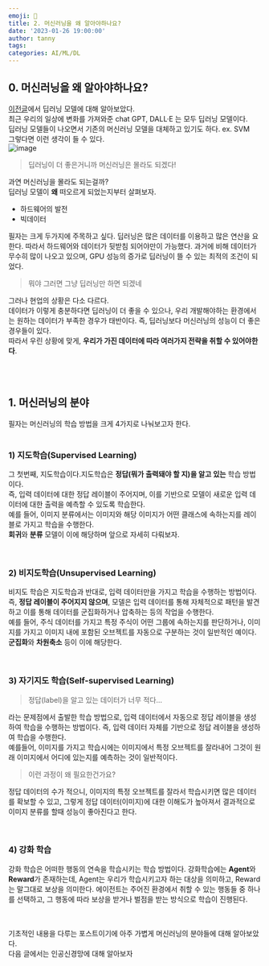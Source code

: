 ```yaml
---
emoji: 🔮
title: 2. 머신러닝을 왜 알아야하나요?
date: '2023-01-26 19:00:00'
author: tanny
tags: 
categories: AI/ML/DL
---
```


## 0. 머신러닝을 왜 알아야하나요?
[이전글](https://tannybrown.github.io/ai/2/)에서 딥러닝 모델에 대해 알아보았다. <br>
최근 우리의 일상에 변화를 가져와준 chat GPT, DALL·E 는 모두 딥러닝 모델이다. <br>
딥러닝 모델들이 나오면서 기존의 머신러닝 모델을 대체하고 있기도 하다. ex. SVM <br>
그렇다면 이런 생각이 들 수 있다. <br>
![image](https://user-images.githubusercontent.com/121401159/214812396-52638528-c9dd-41fa-a1be-a813ac404c1a.png)

> 딥러닝이 더 좋은거니까 머신러닝은 몰라도 되겠다!

과연 머신러닝을 몰라도 되는걸까?<br>
딥러닝 모델이 **왜** 떠오르게 되었는지부터 살펴보자.<br>
- 하드웨어의 발전
- 빅데이터 <br>

필자는 크게 두가지에 주목하고 싶다. 딥러닝은 많은 데이터를 이용하고 많은 연산을 요한다. 따라서 하드웨어와 데이터가 뒷받침 되어야만이 가능했다.
과거에 비해 데이터가 무수히 많이 나오고 있으며, GPU 성능의 증가로 딥러닝이 뜰 수 있는 최적의 조건이 되었다. 
> 뭐야 그러면 그냥 딥러닝만 하면 되겠네


그러나 현업의 상황은 다소 다르다.<br> 데이터가 이렇게 충분하다면 딥러닝이 더 좋을 수 있으나, 우리 개발해야하는 환경에서는 원하는 데이터가 부족한 경우가 태반이다. 즉, 딥러닝보다 머신러닝의 성능이 더 좋은 경우들이 있다.<br>
따라서 우린 상황에 맞게, **우리가 가진 데이터에 따라 여러가지 전략을 취할 수 있어야한다**. <br>

<br><br>
## 1. 머신러닝의 분야
필자는 머신러닝의 학습 방법을 크게 4가지로 나눠보고자 한다. 
<br><br>
### 1) 지도학습(Supervised Learning)
그 첫번째, 지도학습이다.지도학습은 **정답(뭐가 출력돼야 할 지)을 알고 있는** 학습 방법이다.<br>
즉, 입력 데이터에 대한 정답 레이블이 주어지며, 이를 기반으로 모델이 새로운 입력 데이터에 대한 출력을 예측할 수 있도록 학습한다. <br>
예를 들어, 이미지 분류에서는 이미지와 해당 이미지가 어떤 클래스에 속하는지를 레이블로 가지고 학습을 수행한다.<br>
**회귀**와 **분류** 모델이 이에 해당하며 앞으로 자세히 다뤄보자.

<br>

### 2) 비지도학습(Unsupervised Learning)
비지도 학습은 지도학습과 반대로, 입력 데이터만을 가지고 학습을 수행하는 방법이다.<br> 
즉, **정답 레이블이 주어지지 않으며**, 모델은 입력 데이터를 통해 자체적으로 패턴을 발견하고 이를 통해 데이터를 군집화하거나 압축하는 등의 작업을 수행한다.<br> 
예를 들어, 주식 데이터를 가지고 특정 주식이 어떤 그룹에 속하는지를 판단하거나, 이미지를 가지고 이미지 내에 포함된 오브젝트를 자동으로 구분하는 것이 일반적인 예이다.<br>
**군집화**와 **차원축소** 등이 이에 해당한다.

<br>

### 3) 자기지도 학습(Self-supervised Learning)
> 정답(label)을 알고 있는 데이터가 너무 적다...

라는 문제점에서 출발한 학습 방법으로, 입력 데이터에서 자동으로 정답 레이블을 생성하여 학습을 수행하는 방법이다. 즉, 입력 데이터 자체를 기반으로 정답 레이블을 생성하여 학습을 수행한다. <br>
예를들어, 이미지를 가지고 학습시에는 이미지에서 특정 오브젝트를 잘라내어 그것이 원래 이미지에서 어디에 있는지를 예측하는 것이 일반적이다.<br>
> 이런 과정이 왜 필요한건가요?

정답 데이터의 수가 적으니, 이미지의 특정 오브젝트를 잘라서 학습시키면 많은 데이터를 확보할 수 있고, 그렇게 정답 데이터(이미지)에 대한 이해도가 높아져서 결과적으로 이미지 분류를 할때 성능이 좋아진다고 한다.

<br>

### 4) 강화 학습
강화 학습은 어떠한 행동의 연속을 학습시키는 학습 방법이다. 강화학습에는 **Agent**와 **Reward**가 존재하는데, Agent는 우리가 학습시키고자 하는 대상을 의미하고, Reward는 말그대로 보상을 의미한다. 에이전트는 주어진 환경에서 취할 수 있는 행동들 중 하나를 선택하고, 그 행동에 따라 보상을 받거나 벌점을 받는 방식으로 학습이 진행된다.
<br>
<br>

<br>
기초적인 내용을 다루는 포스트이기에 아주 가볍게 머신러닝의 분야들에 대해 알아보았다. <br>
다음 글에서는 인공신경망에 대해 알아보자
